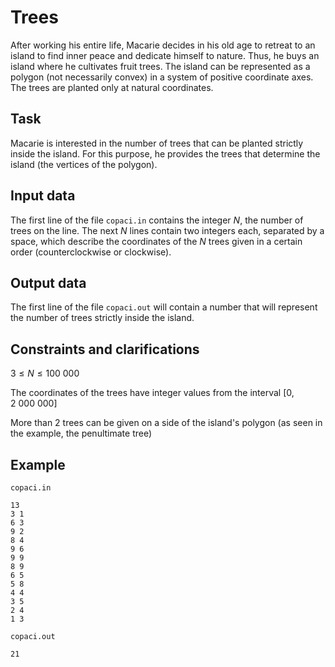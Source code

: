 # Trees

After working his entire life, Macarie decides in his old age to retreat to an island to find inner peace and dedicate himself to nature. Thus, he buys an island where he cultivates fruit trees. The island can be represented as a polygon (not necessarily convex) in a system of positive coordinate axes. The trees are planted only at natural coordinates.

## Task

Macarie is interested in the number of trees that can be planted strictly inside the island. For this purpose, he provides the trees that determine the island (the vertices of the polygon). 

## Input data

The first line of the file `copaci.in` contains the integer $N$, the number of trees on the line. The next $N$ lines contain two integers each, separated by a space, which describe the coordinates of the $N$ trees given in a certain order (counterclockwise or clockwise).

## Output data

The first line of the file `copaci.out` will contain a number that will represent the number of trees strictly inside the island.

## Constraints and clarifications

$3 \leq N \leq 100\ 000$

The coordinates of the trees have integer values from the interval $[0, 2\ 000\ 000]$

More than $2$ trees can be given on a side of the island's polygon (as seen in the example, the penultimate tree)

## Example

`copaci.in`

```
13
3 1
6 3
9 2
8 4
9 6
9 9
8 9
6 5
5 8
4 4
3 5
2 4
1 3
```

`copaci.out`

```
21
```